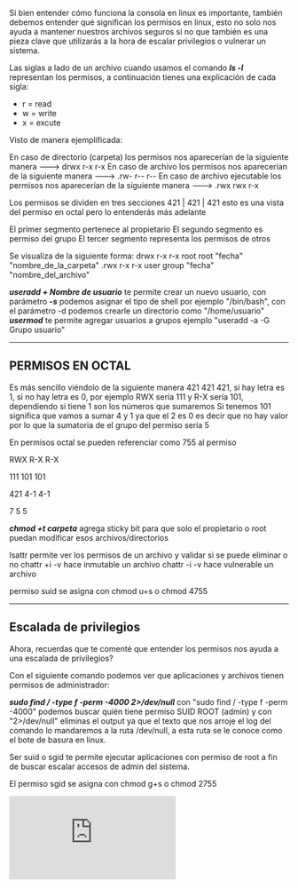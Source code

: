 Si bien entender cómo funciona la consola en linux es importante, también debemos entender qué significan los permisos en linux, esto no solo nos ayuda a mantener nuestros archivos seguros si no que también es una pieza clave que utilizarás a la hora de escalar privilegios o vulnerar un sistema.

Las siglas a lado de un archivo cuando usamos el comando __*ls -l*__ representan los permisos, a continuación tienes una explicación de cada sigla:

- r = read
- w = write
- x = excute 

Visto de manera ejemplificada:

En caso de directorio (carpeta) los permisos nos aparecerían de la siguiente manera ---> drwx r-x r-x
En caso de archivo los permisos nos aparecerían de la siguiente manera                    --->  .rw- r-- r--
En caso de archivo ejecutable los permisos nos aparecerían de la siguiente manera  --->  .rwx rwx r-x

Los permisos se dividen en tres secciones 421 | 421 | 421 esto es una vista del permiso en octal pero lo entenderás más adelante

El primer segmento pertenece al propietario 
El segundo segmento es permiso del grupo
El tercer segmento representa los permisos de otros

Se visualiza de la siguiente forma: 
drwx r-x r-x root root "fecha" "nombre_de_la_carpeta" 
.rwx r-x r-x user group "fecha" "nombre_del_archivo" 

*__useradd + Nombre de usuario__*  te permite crear un nuevo usuario, con parámetro *__-s__* podemos asignar el tipo de shell por ejemplo "/bin/bash", con el parámetro -d podemos crearle un directorio como "/home/usuario"
*__usermod__* te permite agregar usuarios a grupos ejemplo "useradd -a -G Grupo usuario"

------------------------------------------------------------------------------------
PERMISOS EN OCTAL
--------------------------------------------------------------------------------------------------------------------

Es más sencillo viéndolo de la siguiente manera 421 421 421, si hay letra es 1, si no hay letra es 0, por ejemplo RWX sería 111 y R-X sería 101, dependiendo si tiene 1 son los números que sumaremos
Si tenemos 101 significa que vamos a sumar 4 y 1 ya que el 2 es 0 es decir que no hay valor por lo que la sumatoria de el grupo del permiso sería 5

En permisos octal se pueden referenciar como 755 al permiso

RWX   R-X  R-X

111   101  101

421   4-1  4-1

 7     5    5

*__chmod +t carpeta__*  agrega sticky bit para que solo el propietario o root puedan modificar esos archivos/directorios

lsattr permite ver los permisos de un archivo y validar si se puede eliminar o no
chattr +i -v  hace inmutable un archivo
chattr -i -v  hace vulnerable un archivo

permiso suid se asigna con chmod u+s o chmod 4755 

------------------------------------------------------------------------------------
Escalada de privilegios
--------------------------------------------------------------------------------------------------------------------

Ahora, recuerdas que te comenté que entender los permisos nos ayuda a una escalada de privilegios?

Con el siguiente comando podemos ver que aplicaciones y archivos tienen permisos de administrador:

*__sudo find / -type f -perm -4000 2>/dev/null__* con "sudo find / -type f -perm -4000" podemos buscar quién tiene permiso SUID ROOT (admin) y con "2>/dev/null" eliminas el output ya que el texto que nos arroje el log del comando lo mandaremos a la ruta /dev/null, a esta ruta se le conoce como el bote de basura en linux.

Ser suid o sgid te permite ejecutar aplicaciones con permiso de root a fin de buscar escalar accesos de admin del sistema. 

El permiso sgid se asigna con chmod g+s o chmod 2755 

![Rutas y descriptores](https://github.com/ZLCube/CPTS/blob/main/CPTS/Rutas%20y%20descriptores.md)
